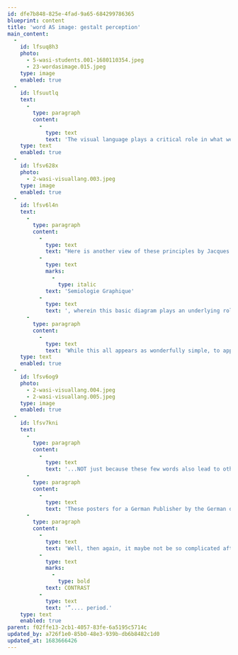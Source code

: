 ```yaml
---
id: dfe7b848-825e-4fad-9a65-684299786365
blueprint: content
title: 'word AS image: gestalt perception'
main_content:
  -
    id: lfsuq8h3
    photo:
      - 5-wasi-students.001-1680110354.jpeg
      - 23-wordasimage.015.jpeg
    type: image
    enabled: true
  -
    id: lfsuutlq
    text:
      -
        type: paragraph
        content:
          -
            type: text
            text: 'The visual language plays a critical role in what we create as graphic designers—and this “gestalt” view (or the unity of parts operating in wholes) indicates that designers of interfaces for communication must have an understanding of users in mind. However, the gestalt principles, while playing a dynamic role of complexity, as abstractions for principles are of an “underlying” and “hidden” nature—which makes this a slippery challenge to use them consciously. Also, since perception represent what we construct in our minds, as the mind seeks to organize and discriminate unraveling the relative complexities. is significant.'
    type: text
    enabled: true
  -
    id: lfsv628x
    photo:
      - 2-wasi-visuallang.003.jpeg
    type: image
    enabled: true
  -
    id: lfsv6l4n
    text:
      -
        type: paragraph
        content:
          -
            type: text
            text: "Here is another view of these principles by Jacques Bertin. Jacques was a French cartographer and theorist, and especially known for his inquiries into the meaning (or “semiotics”) of the visual as used in information design. He explained this thoroughly in his book\_"
          -
            type: text
            marks:
              -
                type: italic
            text: 'Semiologie Graphique'
          -
            type: text
            text: ', wherein this basic diagram plays an underlying role of principles. However, in his book he also delves deeply into the so-called “meaning” of things —and it’s that dimension of the language we will open up to in this unit, albeit limited and more intuitive.'
      -
        type: paragraph
        content:
          -
            type: text
            text: 'While this all appears as wonderfully simple, to apply this consciously can become quickly convoluted, evasive, and even mysterious... and....'
    type: text
    enabled: true
  -
    id: lfsv6og9
    photo:
      - 2-wasi-visuallang.004.jpeg
      - 2-wasi-visuallang.005.jpeg
    type: image
    enabled: true
  -
    id: lfsv7kni
    text:
      -
        type: paragraph
        content:
          -
            type: text
            text: '...NOT just because these few words also lead to other albeit related ideas, but that when “meaning” is brought into view this web of relations gets even that much more complex and convoluted—as Jacques Bertin spend his life doing.'
      -
        type: paragraph
        content:
          -
            type: text
            text: 'These posters for a German Publisher by the German designer Gunter Rambow, quickly illustrate this puzzling complexity—and the challenge we would have to identify these basics words in analyzing the posters.'
      -
        type: paragraph
        content:
          -
            type: text
            text: 'Well, then again, it maybe not be so complicated after all. Paul Rand for example was once asked “what is graphic design” — and he responded with:“'
          -
            type: text
            marks:
              -
                type: bold
            text: CONTRAST
          -
            type: text
            text: '”.... period.'
    type: text
    enabled: true
parent: f02ffe13-2cb1-4057-83fe-6a5195c5714c
updated_by: a726f1e0-85b0-48e3-939b-db6b8482c1d0
updated_at: 1683666426
---
```

